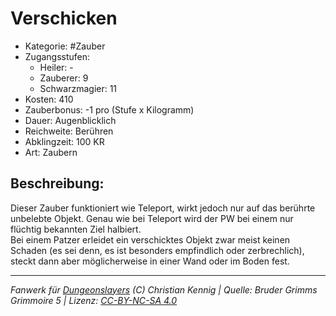 # Verschicken  
- Kategorie: #Zauber  
- Zugangsstufen:  
  - Heiler: -  
  - Zauberer: 9  
  - Schwarzmagier: 11  
- Kosten: 410  
- Zauberbonus: -1 pro (Stufe x Kilogramm)  
- Dauer: Augenblicklich  
- Reichweite: Berühren  
- Abklingzeit: 100 KR  
- Art: Zaubern     

## Beschreibung:
Dieser Zauber funktioniert wie Teleport, wirkt jedoch nur auf das berührte unbelebte Objekt. Genau wie bei Teleport wird der PW bei einem nur flüchtig bekannten Ziel halbiert.<br>Bei einem Patzer erleidet ein verschicktes Objekt zwar meist keinen Schaden (es sei denn, es ist besonders empfindlich oder zerbrechlich), steckt dann aber möglicherweise in einer Wand oder im Boden fest.


___
*Fanwerk für [Dungeonslayers](https://www.dungeonslayers.net/) (C) Christian Kennig | Quelle: Bruder Grimms Grimmoire 5 | Lizenz: [CC-BY-NC-SA 4.0](https://creativecommons.org/licenses/by-nc-sa/4.0/deed.de)*